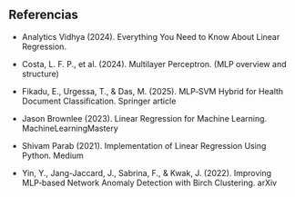 ## Referencias
* Analytics Vidhya (2024). Everything You Need to Know About Linear Regression. 

* Costa, L. F. P., et al. (2024). Multilayer Perceptron. (MLP overview and structure) 

* Fikadu, E., Urgessa, T., & Das, M. (2025). MLP‑SVM Hybrid for Health Document Classification. Springer article

* Jason Brownlee (2023). Linear Regression for Machine Learning. MachineLearningMastery 

* Shivam Parab (2021). Implementation of Linear Regression Using Python. Medium

* Yin, Y., Jang-Jaccard, J., Sabrina, F., & Kwak, J. (2022). Improving MLP‑based Network Anomaly Detection with Birch Clustering. arXiv 